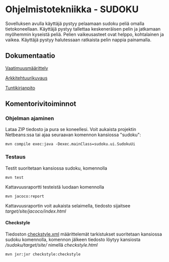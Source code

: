 # Ohjelmistotekniikka - SUDOKU

Sovelluksen avulla käyttäjä pystyy pelaamaan sudoku peliä omalla tietokoneellaan. Käyttäjä pystyy tallettaa keskeneräisen pelin ja jatkamaan myöhemmin kyseistä peliä. Pelien vaikeusasteet ovat helppo, kohtalainen ja vaikea. Käyttäjä pystyy halutessaan ratkaista pelin nappia painamalla.

## Dokumentaatio

[Vaatimuusmäärittely](https://github.com/sebazai/ot-harjoitustyo/blob/master/documentation/vaatimusmaarittely.md)

[Arkkitehtuurikuvaus](https://github.com/sebazai/ot-harjoitustyo/blob/master/documentation/arkkitehtuuri.md)

[Tuntikirjanpito](https://github.com/sebazai/ot-harjoitustyo/blob/master/documentation/tuntikirjanpito.md)

## Komentorivitoiminnot

### Ohjelman ajaminen
Lataa ZIP tiedosto ja pura se koneellesi. Voit aukaista projektin Netbeans:ssa tai ajaa seuraavan komennon kansiossa "sudoku":

```
mvn compile exec:java -Dexec.mainClass=sudoku.ui.SudokuUi
```

### Testaus
Testit suoritetaan kansiossa sudoku, komennolla

```
mvn test
```

Kattavuusraportti testeistä luodaan komennolla

```
mvn jacoco:report
```

Kattavuusraportin voit aukaista selaimella, tiedosto sijaitsee _target/site/jacoco/index.html_

#### Checkstyle

Tiedoston [checkstyle.xml](https://github.com/sebazai/ot-harjoitustyo/blob/master/checkstyle.xml) määrittelemät tarkistukset suoritetaan kansiossa sudoku komennolla, komennon jälkeen tiedosto löytyy kansiosta _/sudoku/target/site/_ nimellä _checkstyle.html_

```
mvn jxr:jxr checkstyle:checkstyle
```

